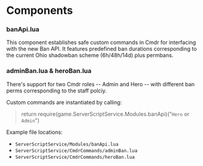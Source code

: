  # Components
### banApi.lua
This component establishes safe custom commands in Cmdr for interfacing with the new Ban API.
It features predefined ban durations corresponding to the current Ohio shadowban scheme (6h/48h/14d) plus permbans.

### adminBan.lua & heroBan.lua
There's support for two Cmdr roles -- Admin and Hero -- with different ban perms corresponding to the staff polciy.

Custom commands are  instantiated by calling: 
> return require(game.ServerScriptService.Modules.banApi)("`Hero` or `Admin`")



Example file locations: 
- `ServerScriptService/Modules/banApi.lua` 
- `ServerScriptService/CmdrCommands/adminBan.lua`
- `ServerScriptService/CmdrCommands/heroBan.lua`
